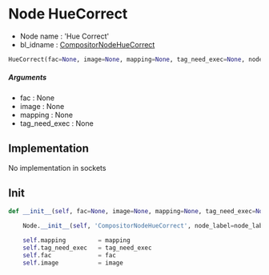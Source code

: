 # Node HueCorrect

- Node name : 'Hue Correct'
- bl_idname : [CompositorNodeHueCorrect](https://docs.blender.org/api/current/bpy.types.CompositorNodeHueCorrect.html)


``` python
HueCorrect(fac=None, image=None, mapping=None, tag_need_exec=None, node_label=None, node_color=None)
```
##### Arguments

- fac : None
- image : None
- mapping : None
- tag_need_exec : None

## Implementation

No implementation in sockets

## Init

``` python
def __init__(self, fac=None, image=None, mapping=None, tag_need_exec=None, node_label=None, node_color=None):

    Node.__init__(self, 'CompositorNodeHueCorrect', node_label=node_label, node_color=node_color)

    self.mapping         = mapping
    self.tag_need_exec   = tag_need_exec
    self.fac             = fac
    self.image           = image
```
